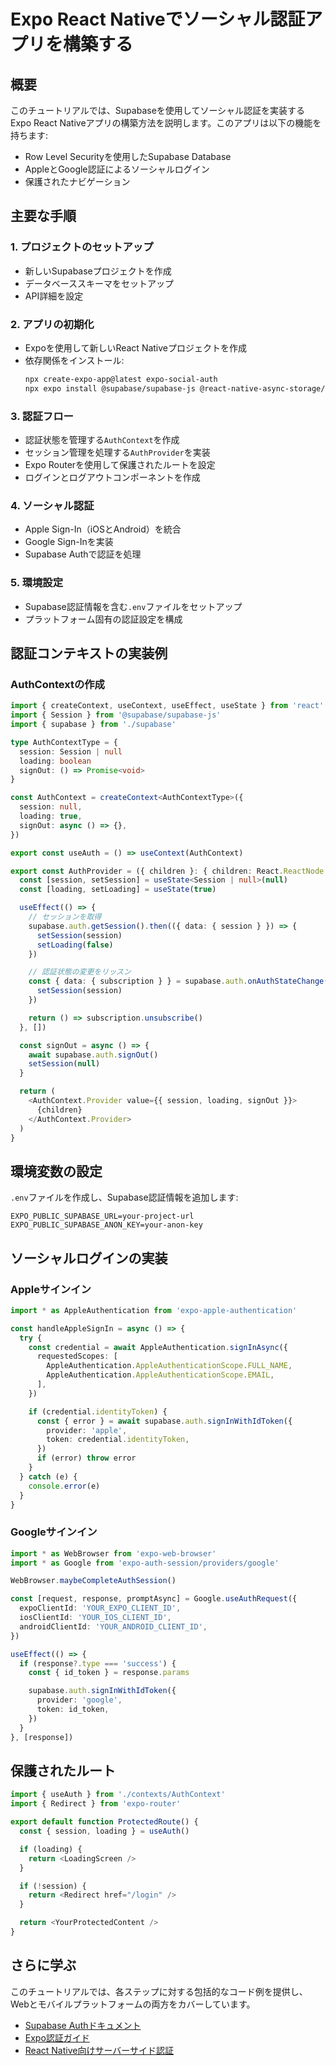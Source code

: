 # Expo React Nativeでソーシャル認証アプリを構築する

## 概要
このチュートリアルでは、Supabaseを使用してソーシャル認証を実装するExpo React Nativeアプリの構築方法を説明します。このアプリは以下の機能を持ちます:
- Row Level Securityを使用したSupabase Database
- AppleとGoogle認証によるソーシャルログイン
- 保護されたナビゲーション

## 主要な手順

### 1. プロジェクトのセットアップ
- 新しいSupabaseプロジェクトを作成
- データベーススキーマをセットアップ
- API詳細を設定

### 2. アプリの初期化
- Expoを使用して新しいReact Nativeプロジェクトを作成
- 依存関係をインストール:
  ```bash
  npx create-expo-app@latest expo-social-auth
  npx expo install @supabase/supabase-js @react-native-async-storage/async-storage expo-secure-store expo-splash-screen
  ```

### 3. 認証フロー
- 認証状態を管理する`AuthContext`を作成
- セッション管理を処理する`AuthProvider`を実装
- Expo Routerを使用して保護されたルートを設定
- ログインとログアウトコンポーネントを作成

### 4. ソーシャル認証
- Apple Sign-In（iOSとAndroid）を統合
- Google Sign-Inを実装
- Supabase Authで認証を処理

### 5. 環境設定
- Supabase認証情報を含む`.env`ファイルをセットアップ
- プラットフォーム固有の認証設定を構成

## 認証コンテキストの実装例

### AuthContextの作成

```typescript
import { createContext, useContext, useEffect, useState } from 'react'
import { Session } from '@supabase/supabase-js'
import { supabase } from './supabase'

type AuthContextType = {
  session: Session | null
  loading: boolean
  signOut: () => Promise<void>
}

const AuthContext = createContext<AuthContextType>({
  session: null,
  loading: true,
  signOut: async () => {},
})

export const useAuth = () => useContext(AuthContext)

export const AuthProvider = ({ children }: { children: React.ReactNode }) => {
  const [session, setSession] = useState<Session | null>(null)
  const [loading, setLoading] = useState(true)

  useEffect(() => {
    // セッションを取得
    supabase.auth.getSession().then(({ data: { session } }) => {
      setSession(session)
      setLoading(false)
    })

    // 認証状態の変更をリッスン
    const { data: { subscription } } = supabase.auth.onAuthStateChange((_event, session) => {
      setSession(session)
    })

    return () => subscription.unsubscribe()
  }, [])

  const signOut = async () => {
    await supabase.auth.signOut()
    setSession(null)
  }

  return (
    <AuthContext.Provider value={{ session, loading, signOut }}>
      {children}
    </AuthContext.Provider>
  )
}
```

## 環境変数の設定

`.env`ファイルを作成し、Supabase認証情報を追加します:

```
EXPO_PUBLIC_SUPABASE_URL=your-project-url
EXPO_PUBLIC_SUPABASE_ANON_KEY=your-anon-key
```

## ソーシャルログインの実装

### Appleサインイン

```typescript
import * as AppleAuthentication from 'expo-apple-authentication'

const handleAppleSignIn = async () => {
  try {
    const credential = await AppleAuthentication.signInAsync({
      requestedScopes: [
        AppleAuthentication.AppleAuthenticationScope.FULL_NAME,
        AppleAuthentication.AppleAuthenticationScope.EMAIL,
      ],
    })

    if (credential.identityToken) {
      const { error } = await supabase.auth.signInWithIdToken({
        provider: 'apple',
        token: credential.identityToken,
      })
      if (error) throw error
    }
  } catch (e) {
    console.error(e)
  }
}
```

### Googleサインイン

```typescript
import * as WebBrowser from 'expo-web-browser'
import * as Google from 'expo-auth-session/providers/google'

WebBrowser.maybeCompleteAuthSession()

const [request, response, promptAsync] = Google.useAuthRequest({
  expoClientId: 'YOUR_EXPO_CLIENT_ID',
  iosClientId: 'YOUR_IOS_CLIENT_ID',
  androidClientId: 'YOUR_ANDROID_CLIENT_ID',
})

useEffect(() => {
  if (response?.type === 'success') {
    const { id_token } = response.params

    supabase.auth.signInWithIdToken({
      provider: 'google',
      token: id_token,
    })
  }
}, [response])
```

## 保護されたルート

```typescript
import { useAuth } from './contexts/AuthContext'
import { Redirect } from 'expo-router'

export default function ProtectedRoute() {
  const { session, loading } = useAuth()

  if (loading) {
    return <LoadingScreen />
  }

  if (!session) {
    return <Redirect href="/login" />
  }

  return <YourProtectedContent />
}
```

## さらに学ぶ

このチュートリアルでは、各ステップに対する包括的なコード例を提供し、Webとモバイルプラットフォームの両方をカバーしています。

- [Supabase Authドキュメント](/docs/guides/auth#authentication)
- [Expo認証ガイド](https://docs.expo.dev/guides/authentication/)
- [React Native向けサーバーサイド認証](/docs/guides/auth/server-side/react-native)
